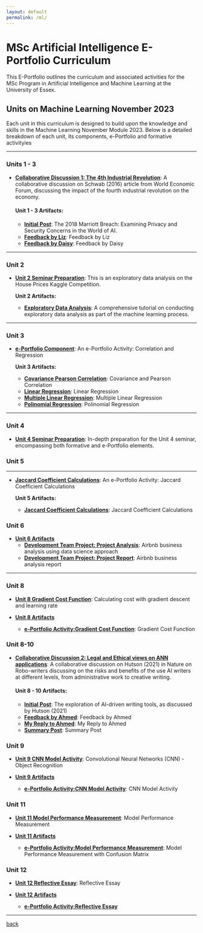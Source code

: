 ```yaml
---
layout: default
permalink: /ml/
---
```


# MSc Artificial Intelligence E-Portfolio Curriculum

This E-Portfolio outlines the curriculum and associated activities for the MSc Program in Artificial Intelligence and Machine Learning at the University of Essex.

## Units on Machine Learning November 2023

Each unit in this curriculum is designed to build upon the knowledge and skills in the Machine Learning November Module 2023. Below is a detailed breakdown of each unit, its components,  e-Portfolio and formative activityies

* * *

### Units 1 - 3

- **[Collaborative Discussion 1: The 4th Industrial Revolution](#)**: A collaborative discussion on Schwab (2016) article from World Economic Forum, discussing the impact of the fourth industrial revolution on the economy.

  #### Unit 1 - 3 Artifacts:
    - **[Initial Post](../machine_learning/unit1.md)**: The 2018 Marriott Breach: Examining Privacy and Security Concerns in the World of AI.
    -  **[Feedback by Liz](../machine_learning/unit1_1.md)**: Feedback by Liz
    -  **[Feedback by Daisy](../machine_learning/unit1_2.md)**: Feedback by Daisy


* * *

### Unit 2

- **[Unit 2 Seminar Preparation](#)**: This is an exploratory data analysis on the House Prices Kaggle Competition. 

    **Unit 2 Artifacts:**
    - **[Exploratory Data Analysis](../machine_learning/Unit02_A_Tutorial_on_Exploratory_Data_Analysis.html)**: A comprehensive tutorial on conducting exploratory data analysis as part of the machine learning process.

* * *

### Unit 3

- [**e-Portfolio Component**](#): An e-Portfolio Activity: Correlation and Regression

     **Unit 3 Artifacts:**
   - **[Covariance Pearson Correlation](../machine_learning/Unit03_Ex1_covariance_pearson_correlation.html)**: Covariance and Pearson Correlation
   - **[Linear Regression](../machine_learning/Unit03_Ex2_linear_regression.html)**: Linear Regression
   - **[Multiple Linear Regression](../machine_learning/Unit03_Ex3_multiple_linear_regression.html)**: Multiple Linear Regression
   - **[Polinomial Regression](../machine_learning/Unit03_Ex4_polynomial_regression.html)**: Polinomial Regression


* * *

### Unit 4

- [**Unit 4 Seminar Preparation**](./unit-4-seminar-preparation.md): In-depth preparation for the Unit 4 seminar, encompassing both formative and e-Portfolio elements.  

### Unit 5


* * *

- [**Jaccard Coefficient Calculations**](#): An e-Portfolio Activity: Jaccard Coefficient Calculations

     **Unit 5 Artifacts:**
   - **[Jaccard Coefficient Calculations](../machine_learning/Unit_05_e-Portfolio_ActivityJaccard_Coefficient_Calculations.html)**: Jaccard Coefficient Calculations

### Unit 6

- [**Unit 6 Artifacts**](#)
   - **[Development Team Project: Project Analysis](../machine_learning/machine_learning.html)**: Airbnb business analysis using data science approach
   - **[Development Team Project: Project Report](../machine_learning/AirBnbReport.html)**: Airbnb business analysis report


* * *


### Unit 8  

- [**Unit 8 Gradient Cost Function**](#): Calculating cost with gradient descent and learning rate

- [**Unit 8 Artifacts**](#)
   - **[e-Portfolio Activity:Gradient Cost Function](../machine_learning/Unit08_Exgradient_descent_cost_function.html)**: Gradient Cost Function


### Unit 8-10  

- **[Collaborative Discussion 2: Legal and Ethical views on ANN applications](#)**: A collaborative discussion on Hutson (2021) in Nature on Robo-writers discussing on the risks and benefits of the use AI writers at different levels, from administrative work to creative writing.

  #### Unit 8 - 10 Artifacts:
    - **[Initial Post](../machine_learning/unit2.md)**: The exploration of AI-driven writing tools, as discussed by Hutson (2021)
    -  **[Feedback by Ahmed](../machine_learning/unit2_1.md)**: Feedback by Ahmed
    -  **[My Reply to Ahmed](../machine_learning/unit2_2.md)**: My Reply to Ahmed
    -  **[Summary Post](../machine_learning/unit2_3.md)**: Summary Post

### Unit 9  

- [**Unit 9 CNN Model Activity**](#): Convolutional Neural Networks (CNN) - Object Recognition

- [**Unit 9 Artifacts**](#)
   - **[e-Portfolio Activity:CNN Model Activity](../machine_learning/Unit09_Ex1_Convolutional_Neural_Networks.html)**: CNN Model Activity

### Unit 11  

- [**Unit 11 Model Performance Measurement**](#): Model Performance Measurement

- [**Unit 11 Artifacts**](#)
   - **[e-Portfolio Activity:Model Performance Measurement](../machine_learning/Unit11_model_Performance_Measurement.html)**: Model Performance Measurement with Confusion Matrix


### Unit 12
   - [**Unit 12 Reflective Essay**](#): Reflective Essay

   - [**Unit 12 Artifacts**](#)
      - **[e-Portfolio Activity:Reflective Essay](../machine_learning/unit3.md)**



---

[back](./)
